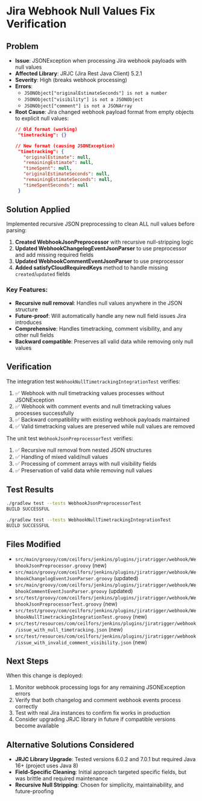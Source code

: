 # Jira Webhook Null Values Fix Verification

## Problem
- **Issue**: JSONException when processing Jira webhook payloads with null values
- **Affected Library**: JRJC (Jira Rest Java Client) 5.2.1
- **Severity**: High (breaks webhook processing)
- **Errors**: 
  - `JSONObject["originalEstimateSeconds"] is not a number`
  - `JSONObject["visibility"] is not a JSONObject`
  - `JSONObject["comment"] is not a JSONArray`
- **Root Cause**: Jira changed webhook payload format from empty objects to explicit null values:
  ```json
  // Old format (working)
   "timetracking": {}
  
  // New format (causing JSONException)
   "timetracking": {
     "originalEstimate": null,
     "remainingEstimate": null,
     "timeSpent": null,
     "originalEstimateSeconds": null,
     "remainingEstimateSeconds": null,
     "timeSpentSeconds": null
   }
  ```

## Solution Applied
Implemented recursive JSON preprocessing to clean ALL null values before parsing:

1. **Created WebhookJsonPreprocessor** with recursive null-stripping logic
2. **Updated WebhookChangelogEventJsonParser** to use preprocessor and add missing required fields
3. **Updated WebhookCommentEventJsonParser** to use preprocessor
4. **Added satisfyCloudRequiredKeys** method to handle missing `created`/`updated` fields

### Key Features:
- **Recursive null removal**: Handles null values anywhere in the JSON structure
- **Future-proof**: Will automatically handle any new null field issues Jira introduces
- **Comprehensive**: Handles timetracking, comment visibility, and any other null fields
- **Backward compatible**: Preserves all valid data while removing only null values

## Verification
The integration test `WebhookNullTimetrackingIntegrationTest` verifies:
1. ✅ Webhook with null timetracking values processes without JSONException
2. ✅ Webhook with comment events and null timetracking values processes successfully
3. ✅ Backward compatibility with existing webhook payloads maintained
4. ✅ Valid timetracking values are preserved while null values are removed

The unit test `WebhookJsonPreprocessorTest` verifies:
1. ✅ Recursive null removal from nested JSON structures
2. ✅ Handling of mixed valid/null values
3. ✅ Processing of comment arrays with null visibility fields
4. ✅ Preservation of valid data while removing null values

## Test Results
```bash
./gradlew test --tests WebhookJsonPreprocessorTest
BUILD SUCCESSFUL

./gradlew test --tests WebhookNullTimetrackingIntegrationTest
BUILD SUCCESSFUL
```

## Files Modified
- `src/main/groovy/com/ceilfors/jenkins/plugins/jiratrigger/webhook/WebhookJsonPreprocessor.groovy` (new)
- `src/main/groovy/com/ceilfors/jenkins/plugins/jiratrigger/webhook/WebhookChangelogEventJsonParser.groovy` (updated)
- `src/main/groovy/com/ceilfors/jenkins/plugins/jiratrigger/webhook/WebhookCommentEventJsonParser.groovy` (updated)
- `src/test/groovy/com/ceilfors/jenkins/plugins/jiratrigger/webhook/WebhookJsonPreprocessorTest.groovy` (new)
- `src/test/groovy/com/ceilfors/jenkins/plugins/jiratrigger/webhook/WebhookNullTimetrackingIntegrationTest.groovy` (new)
- `src/test/resources/com/ceilfors/jenkins/plugins/jiratrigger/webhook/issue_with_null_timetracking.json` (new)
- `src/test/resources/com/ceilfors/jenkins/plugins/jiratrigger/webhook/issue_with_invalid_comment_visibility.json` (new)

## Next Steps
When this change is deployed:
1. Monitor webhook processing logs for any remaining JSONException errors
2. Verify that both changelog and comment webhook events process correctly
3. Test with real Jira instances to confirm fix works in production
4. Consider upgrading JRJC library in future if compatible versions become available

## Alternative Solutions Considered
- **JRJC Library Upgrade**: Tested versions 6.0.2 and 7.0.1 but required Java 16+ (project uses Java 8)
- **Field-Specific Cleaning**: Initial approach targeted specific fields, but was brittle and required maintenance
- **Recursive Null Stripping**: Chosen for simplicity, maintainability, and future-proofing 